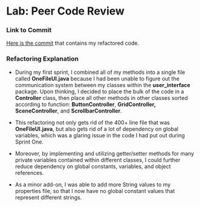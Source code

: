 # Lab: Peer Code Review

### Link to Commit
[Here is the commit](https://git.cs.duke.edu/CompSci308_2016Fall/cellsociety_team17/commit/913f68a28567924eb6aca49f152b8ff3e2d664c9) that contains my refactored code.

### Refactoring Explanation
+ During my first sprint, I combined all of my methods into a single file called **OneFileUI.java** because I had been unable to figure out the communication system between my classes within the **user_interface** package. Upon thinking, I decided to place the bulk of the code in a **Controller** class, then place all other methods in other classes sorted according to function: **ButtonController**, **GridController, SceneController**, and **ScrollbarController**.

+ This refactoring not only gets rid of the 400+ line file that was **OneFileUI.java**, but also gets rid of a lot of dependency on global variables, which was a glaring issue in the code I had put out during Sprint One.

+ Moreover, by implementing and utilizing getter/setter methods for many private variables contained within different classes, I could further reduce dependency on global constants, variables, and object references.

+ As a minor add-on, I was able to add more String values to my properties file, so that I now have no global constant values that represent different strings.